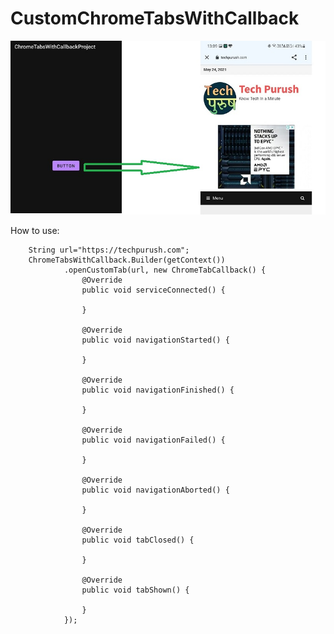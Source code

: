 # CustomChromeTabsWithCallback
![alt text](https://github.com/techpurush/CustomChromeTabsWithCallback/blob/master/src3.jpeg?raw=true)

How to use:

        String url="https://techpurush.com";
        ChromeTabsWithCallback.Builder(getContext())
                .openCustomTab(url, new ChromeTabCallback() {
                    @Override
                    public void serviceConnected() {
                        
                    }

                    @Override
                    public void navigationStarted() {

                    }

                    @Override
                    public void navigationFinished() {

                    }

                    @Override
                    public void navigationFailed() {

                    }

                    @Override
                    public void navigationAborted() {

                    }

                    @Override
                    public void tabClosed() {

                    }

                    @Override
                    public void tabShown() {

                    }
                });

